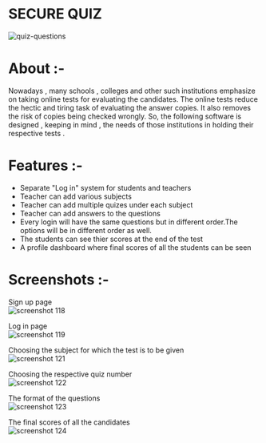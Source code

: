 #		<t><t>   SECURE   QUIZ
![quiz-questions](https://user-images.githubusercontent.com/46050294/50785566-17ea2400-12d7-11e9-810a-8c0aa5c6352b.jpg)


# About :-
Nowadays , many schools , colleges and other such institutions emphasize on taking online tests
for evaluating the candidates. The online tests reduce the hectic and tiring task of evaluating 
the answer copies. It also removes the risk of copies being checked wrongly. So, the following
software is designed , keeping in mind , the needs of those institutions in holding their 
respective tests .


# Features :-
- Separate "Log in" system for students and teachers
- Teacher can add various subjects
- Teacher can add multiple quizes under each subject
- Teacher can add answers to the questions
- Every login will have the same questions but in different order.The options will be in different order as well.
- The students can see thier scores at the end of the test
- A profile dashboard where final scores of all the students can be seen



# Screenshots :- 

Sign up page<br>
![screenshot 118](https://user-images.githubusercontent.com/46050294/50785908-035a5b80-12d8-11e9-9c66-21b90fe55863.png)

Log in page<br>
![screenshot 119](https://user-images.githubusercontent.com/46050294/50785978-33a1fa00-12d8-11e9-82b0-3c9ec328a54f.png)

Choosing the subject for which the test is to be given<br>
![screenshot 121](https://user-images.githubusercontent.com/46050294/50786076-7ebc0d00-12d8-11e9-964e-fd55f712239c.png)

Choosing the respective quiz number<br>
![screenshot 122](https://user-images.githubusercontent.com/46050294/50786127-aa3ef780-12d8-11e9-9b67-461f6cc14d99.png)

The format of the questions<br>
![screenshot 123](https://user-images.githubusercontent.com/46050294/50786179-c773c600-12d8-11e9-9a1b-0f857d727aec.png)

The final scores of all the candidates<br>
![screenshot 124](https://user-images.githubusercontent.com/46050294/50786246-f8ec9180-12d8-11e9-86a1-3f667a958957.png)





 

 

 

 








